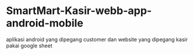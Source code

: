 # SmartMart-Kasir-webb-app-android-mobile
aplikasi android yang dipegang customer dan website yang dipegang kasir pakai google sheet

